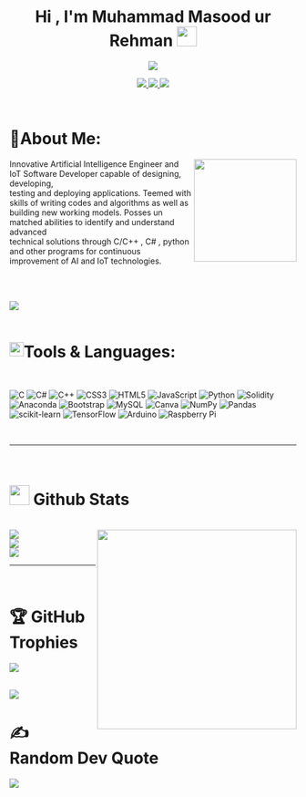 <h1 align="center"><b>Hi , I'm Muhammad Masood ur Rehman </b><img src="https://media.giphy.com/media/hvRJCLFzcasrR4ia7z/giphy.gif" width="35"></h1>

<p align="center">
<a href="https://github.com/DenverCoder1/readme-typing-svg"><img src="https://readme-typing-svg.herokuapp.com?font=Time+New+Roman&color=cyan&size=25&center=true&vCenter=true&width=600&height=100&lines=AI/IoT+Developer,;Software+Engineering+Student,;An+Innovater+and+Problem+Solver,;Active+Learner/Researcher,;Ready+to+learn+new+stuffs..."></a>
</p>

<p align="center">
<a href="https://visitcount.itsvg.in">
  <img src="https://visitcount.itsvg.in/api?id=muhammad-masood-ur-rehman&label=GitHub%20Followers&color=0&pretty=false" />
</a>
  
<a href="https://visitcount.itsvg.in">
  <img src="https://visitcount.itsvg.in/api?id=muhammad-masood-ur-rehman&icon=1&color=2" />
</a>
  
<a href="https://visitcount.itsvg.in">
  <img src="https://visitcount.itsvg.in/api?id=muhammad-masood-ur-rehman&label=GitHub%20Stars&color=3&icon=9&pretty=false" />
</a>
</p>

<br/>

# 💫About Me:
 <img src="https://media.giphy.com/media/jdPMeyv9rn0hZHh8n9/giphy.gif" align="right" widht="130px" height="180px" top ="-50px"/>
Innovative Artificial Intelligence Engineer and IoT Software Developer capable of designing, developing, <br/> testing and deploying applications. Teemed with skills of writing codes and algorithms as well as <br/> building new working models. Posses un matched abilities to identify and
understand advanced <br/>technical solutions through C/C++ , C# , python and other programs for continuous <br/>improvement of AI and IoT
technologies.

<br/><br/>

<img src="https://user-images.githubusercontent.com/73097560/115834477-dbab4500-a447-11eb-908a-139a6edaec5c.gif"/>
<br/><br/>

<h1 left="50px"><img src="https://media2.giphy.com/media/QssGEmpkyEOhBCb7e1/giphy.gif?cid=ecf05e47a0n3gi1bfqntqmob8g9aid1oyj2wr3ds3mg700bl&rid=giphy.gif" width ="25" style="float:left"/>    Tools & Languages:
</h1>

<br/>

 ![C](https://img.shields.io/badge/c-%2300599C.svg?style=for-the-badge&logo=c&logoColor=white) ![C#](https://img.shields.io/badge/c%23-%23239120.svg?style=for-the-badge&logo=c-sharp&logoColor=white) ![C++](https://img.shields.io/badge/c++-%2300599C.svg?style=for-the-badge&logo=c%2B%2B&logoColor=white) ![CSS3](https://img.shields.io/badge/css3-%231572B6.svg?style=for-the-badge&logo=css3&logoColor=white) ![HTML5](https://img.shields.io/badge/html5-%23E34F26.svg?style=for-the-badge&logo=html5&logoColor=white) ![JavaScript](https://img.shields.io/badge/javascript-%23323330.svg?style=for-the-badge&logo=javascript&logoColor=%23F7DF1E) ![Python](https://img.shields.io/badge/python-3670A0?style=for-the-badge&logo=python&logoColor=ffdd54) ![Solidity](https://img.shields.io/badge/Solidity-%23363636.svg?style=for-the-badge&logo=solidity&logoColor=white) ![Anaconda](https://img.shields.io/badge/Anaconda-%2344A833.svg?style=for-the-badge&logo=anaconda&logoColor=white) ![Bootstrap](https://img.shields.io/badge/bootstrap-%23563D7C.svg?style=for-the-badge&logo=bootstrap&logoColor=white) ![MySQL](https://img.shields.io/badge/mysql-%2300f.svg?style=for-the-badge&logo=mysql&logoColor=white) ![Canva](https://img.shields.io/badge/Canva-%2300C4CC.svg?style=for-the-badge&logo=Canva&logoColor=white) ![NumPy](https://img.shields.io/badge/numpy-%23013243.svg?style=for-the-badge&logo=numpy&logoColor=white) ![Pandas](https://img.shields.io/badge/pandas-%23150458.svg?style=for-the-badge&logo=pandas&logoColor=white) ![scikit-learn](https://img.shields.io/badge/scikit--learn-%23F7931E.svg?style=for-the-badge&logo=scikit-learn&logoColor=white) ![TensorFlow](https://img.shields.io/badge/TensorFlow-%23FF6F00.svg?style=for-the-badge&logo=TensorFlow&logoColor=white) ![Arduino](https://img.shields.io/badge/-Arduino-00979D?style=for-the-badge&logo=Arduino&logoColor=white) ![Raspberry Pi](https://img.shields.io/badge/-RaspberryPi-C51A4A?style=for-the-badge&logo=Raspberry-Pi)

<br/>


-----

<br>


# <img src="https://media.giphy.com/media/iY8CRBdQXODJSCERIr/giphy.gif" width="35"><b> Github Stats </b>
<br>

<img src="https://octodex.github.com/images/privateinvestocat.jpg" widht="240px" height="350px" align="right">
<a href="https://visitcount.itsvg.in">
  <img src="https://github-readme-stats.vercel.app/api?username=muhammad-masood-ur-rehman&theme=synthwave&hide_border=false&include_all_commits=true&count_private=true" />
</a>
<br/>
<a href="https://visitcount.itsvg.in">
  <img src="https://github-readme-streak-stats.herokuapp.com/?user=muhammad-masood-ur-rehman&theme=synthwave&hide_border=false" />
</a>
<br/>
<a href="https://visitcount.itsvg.in">
  <img src="https://github-readme-stats.vercel.app/api/top-langs/?username=muhammad-masood-ur-rehman&theme=synthwave&hide_border=false&include_all_commits=true&count_private=true&layout=compact" />
</a>

<br/>


-----

<br>

# 🏆 GitHub Trophies
![](https://github-profile-trophy.vercel.app/?username=muhammad-masood-ur-rehman&theme=juicyfresh&no-frame=false&no-bg=false&margin-w=6)

<br>
<img src="https://user-images.githubusercontent.com/73097560/115834477-dbab4500-a447-11eb-908a-139a6edaec5c.gif">
<br>

# ✍️ Random Dev Quote
![](https://quotes-github-readme.vercel.app/api?type=horizontal&theme=tokyonight)


